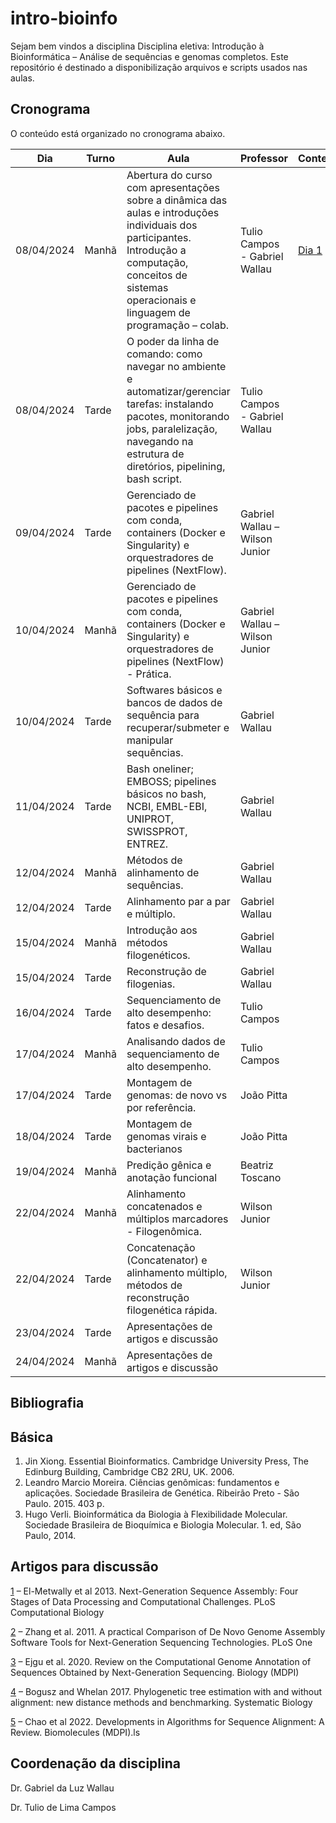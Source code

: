 # intro-bioinfo

Sejam bem vindos a disciplina Disciplina eletiva: Introdução à Bioinformática – Análise de sequências e genomas completos.
Este repositório é destinado a disponibilização arquivos e scripts usados nas aulas.

## Cronograma

O conteúdo está organizado no cronograma abaixo.

| Dia        | Turno | Aula                                                                                                                                                                                                        | Professor                      | Conteúdo                                                                        |
|------------|-------|-------------------------------------------------------------------------------------------------------------------------------------------------------------------------------------------------------------|--------------------------------|---------------------------------------------------------------------------------|
| 08/04/2024 | Manhã | Abertura do curso com apresentações sobre a dinâmica das aulas e introduções individuais dos participantes. Introdução a computação, conceitos de sistemas operacionais e linguagem de programação – colab. | Tulio Campos - Gabriel Wallau  | [Dia 1](https://github.com/WallauBioinfo/intro-bioinfo/tree/main/classes/day_1) |
| 08/04/2024 | Tarde | O poder da linha de comando: como navegar no ambiente e automatizar/gerenciar tarefas: instalando pacotes, monitorando jobs, paralelização, navegando na estrutura de diretórios, pipelining, bash script.  | Tulio Campos - Gabriel Wallau  |                                                                                 |
| 09/04/2024 | Tarde | Gerenciado de pacotes e pipelines com conda, containers (Docker e Singularity) e orquestradores de pipelines (NextFlow).                                                                                    | Gabriel Wallau – Wilson Junior |                                                                                 |
| 10/04/2024 | Manhã | Gerenciado de pacotes e pipelines com conda, containers (Docker e Singularity) e orquestradores de pipelines (NextFlow) - Prática.                                                                          | Gabriel Wallau – Wilson Junior |                                                                                 |
| 10/04/2024 | Tarde | Softwares básicos e bancos de dados de sequência para recuperar/submeter e manipular sequências.                                                                                                            | Gabriel Wallau                 |                                                                                 |
| 11/04/2024 | Tarde | Bash oneliner; EMBOSS; pipelines básicos no bash, NCBI, EMBL-EBI, UNIPROT, SWISSPROT, ENTREZ.                                                                                                               | Gabriel Wallau                 |                                                                                 |
| 12/04/2024 | Manhã | Métodos de alinhamento de sequências.                                                                                                                                                                       | Gabriel Wallau                 |                                                                                 |
| 12/04/2024 | Tarde | Alinhamento par a par e múltiplo.                                                                                                                                                                           | Gabriel Wallau                 |                                                                                 |
| 15/04/2024 | Manhã | Introdução aos métodos filogenéticos.                                                                                                                                                                       | Gabriel Wallau                 |                                                                                 |
| 15/04/2024 | Tarde | Reconstrução de filogenias.                                                                                                                                                                                 | Gabriel Wallau                 |                                                                                 |
| 16/04/2024 | Tarde | Sequenciamento de alto desempenho: fatos e desafios.                                                                                                                                                        | Tulio Campos                   |                                                                                 |
| 17/04/2024 | Manhã | Analisando dados de sequenciamento de alto desempenho.                                                                                                                                                      | Tulio Campos                   |                                                                                 |
| 17/04/2024 | Tarde | Montagem de genomas: de novo vs por referência.                                                                                                                                                             | João Pitta                     |                                                                                 |
| 18/04/2024 | Tarde | Montagem de genomas virais e bacterianos                                                                                                                                                                    | João Pitta                     |                                                                                 |
| 19/04/2024 | Manhã | Predição gênica e anotação funcional                                                                                                                                                                        | Beatriz Toscano                |                                                                                 |
| 22/04/2024 | Manhã | Alinhamento concatenados e múltiplos marcadores - Filogenômica.                                                                                                                                             | Wilson Junior                  |                                                                                 |
| 22/04/2024 | Tarde | Concatenação (Concatenator) e alinhamento múltiplo, métodos de reconstrução filogenética rápida.                                                                                                            | Wilson Junior                  |                                                                                 |
| 23/04/2024 | Tarde | Apresentações de artigos e discussão                                                                                                                                                                        |                                |                                                                                 |
| 24/04/2024 | Manhã | Apresentações de artigos e discussão                                                                                                                                                                        |                                |                                                                                 |

## Bibliografia

## Básica

1. Jin Xiong. Essential Bioinformatics. Cambridge University Press, The Edinburg Building, Cambridge CB2 2RU, UK. 2006.
2. Leandro Marcio Moreira. Ciências genômicas: fundamentos e aplicações. Sociedade Brasileira de Genética. Ribeirão Preto - São Paulo. 2015. 403 p.
3. Hugo Verli. Bioinformática da Biologia à Flexibilidade Molecular. Sociedade Brasileira de Bioquímica e Biologia Molecular. 1. ed, São Paulo, 2014.

## Artigos para discussão

[1](https://www.ncbi.nlm.nih.gov/pmc/articles/PMC3861042/) – El-Metwally et al 2013. Next-Generation Sequence Assembly: Four Stages of Data Processing and Computational Challenges. PLoS Computational Biology

[2](https://journals.plos.org/plosone/article?id=10.1371/journal.pone.0017915) – Zhang et al. 2011. A practical Comparison of De Novo Genome Assembly Software Tools for Next-Generation Sequencing Technologies. PLoS One

[3](https://pubmed.ncbi.nlm.nih.gov/32962098/) – Ejgu et al. 2020. Review on the Computational Genome Annotation of Sequences Obtained by Next-Generation Sequencing. Biology (MDPI)

[4](https://academic.oup.com/sysbio/article/66/2/218/2670096) – Bogusz and Whelan 2017. Phylogenetic tree estimation with and without alignment: new distance methods and benchmarking. Systematic Biology

[5](https://pubmed.ncbi.nlm.nih.gov/35454135/) – Chao et al 2022. Developments in Algorithms for Sequence Alignment: A Review. Biomolecules (MDPI).ls

## Coordenação da disciplina

Dr. Gabriel da Luz Wallau

Dr. Tulio de Lima Campos

